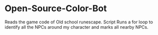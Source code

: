 # Open-Source-Color-Bot
Reads the game code of Old school runescape.
Script Runs a for loop to identify all the NPCs around my character and marks all nearby NPCs.
